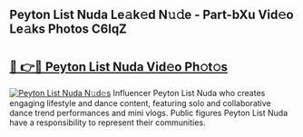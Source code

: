 ## Peyton List Nuda Le𝚊k𝚎d N𝚞𝚍e - Part-bXu Vid𝚎o Le𝚊ks Photos C6lqZ

# <h2><a href="http://fbeml5u.evod.top/?m=Peyton+List+Nuda">🔗 👉🔴 Peyton List Nuda Vid𝚎o Ph𝚘t𝚘s</a></h2>

[![Peyton List Nuda N𝚞d𝚎s](https://i.imgur.com/8V9OHl7.gif)](http://fbeml5u.evod.top/?m=Peyton+List+Nuda)
Influencer Peyton List Nuda who creates engaging lifestyle and dance content, featuring solo and collaborative dance trend performances and mini vlogs. Public figures Peyton List Nuda have a responsibility to represent their communities. 
